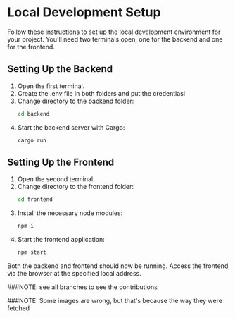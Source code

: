 # Local Development Setup

Follow these instructions to set up the local development environment for your project. You'll need two terminals open, one for the backend and one for the frontend.

## Setting Up the Backend

1. Open the first terminal.
2. Create the .env file in both folders and put the credentiasl
3. Change directory to the backend folder:
    ```bash
    cd backend
    ```
4. Start the backend server with Cargo:
    ```bash
    cargo run
    ```

## Setting Up the Frontend

1. Open the second terminal.
2. Change directory to the frontend folder:
    ```bash
    cd frontend
    ```
3. Install the necessary node modules:
    ```bash
    npm i
    ```
4. Start the frontend application:
    ```bash
    npm start
    ```
    

Both the backend and frontend should now be running. Access the frontend via the browser at the specified local address.

###NOTE: see all branches to see the contributions

###NOTE: Some images are wrong, but that's because the way they were fetched
